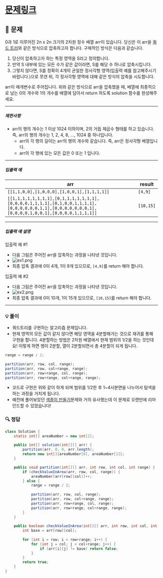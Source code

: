 # [문제링크](https://school.programmers.co.kr/learn/courses/30/lessons/68936)

## 📝 문제

0과 1로 이루어진 2n x 2n 크기의 2차원 정수 배열 arr이 있습니다. 당신은 이 arr을 [쿼드 트리](https://en.wikipedia.org/wiki/Quadtree)와 같은 방식으로 압축하고자 합니다. 구체적인 방식은 다음과 같습니다.

1. 당신이 압축하고자 하는 특정 영역을 S라고 정의합니다.
2. 만약 S 내부에 있는 모든 수가 같은 값이라면, S를 해당 수 하나로 압축시킵니다.
3. 그렇지 않다면, S를 정확히 4개의 균일한 정사각형 영역(입출력 예를 참고해주시기 바랍니다.)으로 쪼갠 뒤, 각 정사각형 영역에 대해 같은 방식의 압축을 시도합니다.

arr이 매개변수로 주어집니다. 위와 같은 방식으로 arr을 압축했을 때, 배열에 최종적으로 남는 0의 개수와 1의 개수를 배열에 담아서 return 하도록 solution 함수를 완성해주세요.

---

##### 제한사항

- arr의 행의 개수는 1 이상 1024 이하이며, 2의 거듭 제곱수 형태를 하고 있습니다. 즉, arr의 행의 개수는 1, 2, 4, 8, ..., 1024 중 하나입니다.
    - arr의 각 행의 길이는 arr의 행의 개수와 같습니다. 즉, arr은 정사각형 배열입니다.
    - arr의 각 행에 있는 모든 값은 0 또는 1 입니다.

---

##### 입출력 예

|arr|result|
|---|---|
|`[[1,1,0,0],[1,0,0,0],[1,0,0,1],[1,1,1,1]]`|`[4,9]`|
|`[[1,1,1,1,1,1,1,1],[0,1,1,1,1,1,1,1],[0,0,0,0,1,1,1,1],[0,1,0,0,1,1,1,1],[0,0,0,0,0,0,1,1],[0,0,0,0,0,0,0,1],[0,0,0,0,1,0,0,1],[0,0,0,0,1,1,1,1]]`|`[10,15]`|

---

##### 입출력 예 설명

입출력 예 #1

- 다음 그림은 주어진 arr을 압축하는 과정을 나타낸 것입니다.
- ![ex1.png](https://grepp-programmers.s3.ap-northeast-2.amazonaws.com/files/production/d6900862-8be4-4610-aaef-bc8efd5650cf/ex1.png)
- 최종 압축 결과에 0이 4개, 1이 9개 있으므로, `[4,9]`를 return 해야 합니다.

입출력 예 #2

- 다음 그림은 주어진 arr을 압축하는 과정을 나타낸 것입니다.
- ![ex2.png](https://grepp-programmers.s3.ap-northeast-2.amazonaws.com/files/production/952a05b7-5157-4211-82d9-02845c187e13/ex2.png)
- 최종 압축 결과에 0이 10개, 1이 15개 있으므로, `[10,15]`를 return 해야 합니다.

---

### 💡 풀이

- 쿼드트리를 구현하는 알고리즘 문제입니다.
- 현재 영역의 모든 값이 같지 않다면 해당 영역을 4분할해가는 것으로 재귀를 통해 구현을 합니다. 4분할하는 방법은 2차원 배열에서 현재 범위의 1/2을 하는 것인데요! 이렇게 하면 행이 2분할, 열이 2분할되면서 총 4분할이 되게 됩니다.

```java
range = range / 2;
            
partition(arr, row, col, range);
partition(arr, row, col+range, range);
partition(arr, row+range, col, range);
partition(arr, row+range, col+range, range);
```

- 코드로 구현은 위와 같이 하게 되며 범위를 1/2한 후 1~4사분면을 나누어서 탐색을 하는 과정을 거치게 됩니다.
- 예전에 풀어보았던 [색종이 만들기](https://github.com/g4dalcom/dev_vault/blob/main/Algorithm/%EB%B0%B1%EC%A4%80(%EC%8B%A4%EB%B2%842)/%EC%83%89%EC%A2%85%EC%9D%B4%20%EB%A7%8C%EB%93%A4%EA%B8%B0(%EB%B0%B1%EC%A4%802630%EB%B2%88)_%EC%8B%A4%EB%B2%842_%EB%B6%84%ED%95%A0%EC%A0%95%EB%B3%B5%2C%20%EC%9E%AC%EA%B7%80%2C%20%ED%83%90%EC%83%89.md)문제와 거의 유사했는데 이 문제로 오랜만에 리마인드할 수 있었습니다!

### 🔍 정답

```java
class Solution {
    static int[] areaNumber = new int[2];
    
    public int[] solution(int[][] arr) {
        partition(arr, 0, 0, arr.length);
        return new int[]{areaNumber[0], areaNumber[1]};
    }

    public void partition(int[][] arr, int row, int col, int range) {
        if (checkValueInArea(arr, row, col, range)) {
            areaNumber[arr[row][col]]++;
        } else {
            range = range / 2;
            
            partition(arr, row, col, range);
            partition(arr, row, col+range, range);
            partition(arr, row+range, col, range);
            partition(arr, row+range, col+range, range);
        }
    }
    
    public boolean checkValueInArea(int[][] arr, int row, int col, int range) {
        int base = arr[row][col];
        
        for (int i = row; i < row+range; i++) {
            for (int j = col; j < col+range; j++) {
                if (arr[i][j] != base) return false;
            }
        }
        return true;
    }
}
```